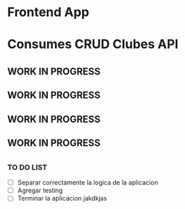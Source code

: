 ######
# Frontend App
# Consumes CRUD Clubes API
######

######
## WORK IN PROGRESS
## WORK IN PROGRESS
## WORK IN PROGRESS
## WORK IN PROGRESS
######


### TO DO LIST ###
- [ ] Separar correctamente la logica de la aplicacion
- [ ] Agregar testing
- [ ] Terminar la aplicacion jakdkjas
